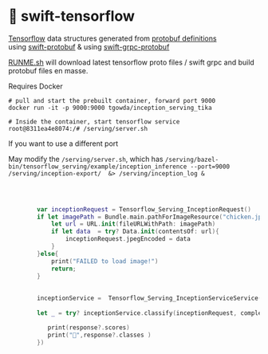 #  🚀 swift-tensorflow    


 [Tensorflow](https://www.tensorflow.org) data structures generated from [protobuf definitions](https://github.com/tensorflow/tensorflow/tree/master/tensorflow/core/framework)  
 using [swift-protobuf](https://github.com/apple/swift-protobuf) &     using [swift-grpc-protobuf](https://github.com/grpc/grpc-swift)   


[RUNME.sh](RUNME.sh)  will  download latest tensorflow proto files / swift grpc and build protobuf files en masse. 



Requires Docker


```
# pull and start the prebuilt container, forward port 9000
docker run -it -p 9000:9000 tgowda/inception_serving_tika

# Inside the container, start tensorflow service
root@8311ea4e8074:/# /serving/server.sh

```
If you want to use a different port

May modify the `/serving/server.sh`, which has
`/serving/bazel-bin/tensorflow_serving/example/inception_inference --port=9000 /serving/inception-export/  &> /serving/inception_log &`




```swift

   
        
        var inceptionRequest = Tensorflow_Serving_InceptionRequest()
        if let imagePath = Bundle.main.pathForImageResource("chicken.jpg"){
            let url = URL.init(fileURLWithPath: imagePath)
            if let data  = try? Data.init(contentsOf: url){
                inceptionRequest.jpegEncoded = data
            }
        }else{
            print("FAILED to load image!")
            return;
        }
        
     
        inceptionService =  Tensorflow_Serving_InceptionServiceService(address: "0.0.0.0:9000")
       
        let _ = try? inceptionService.classify(inceptionRequest, completion: { (response, result) in

           print(response?.scores)
           print("🐣",response?.classes )
        })
        
        

```





